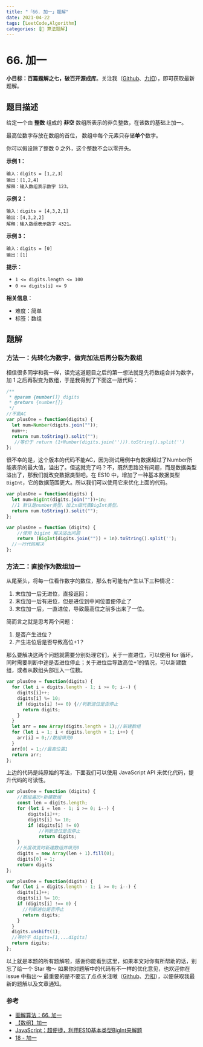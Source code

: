 ```yaml
---
title: "「66. 加一」题解"
date: 2021-04-22
tags: [LeetCode,Algorithm]
categories: [📝 算法题解]
---
```


#  66. 加一

**小目标：百篇题解之七，破百开源成库**。关注我（[Github](https://github.com/KimYangOfCat)、[力扣](https://leetcode-cn.com/u/kimyang/)），即可获取最新题解。

## 题目描述

给定一个由 **整数** 组成的 **非空** 数组所表示的非负整数，在该数的基础上加一。

最高位数字存放在数组的首位， 数组中每个元素只存储**单个**数字。

你可以假设除了整数 0 之外，这个整数不会以零开头。

**示例 1：**

```
输入：digits = [1,2,3]
输出：[1,2,4]
解释：输入数组表示数字 123。
```

**示例 2：**

```
输入：digits = [4,3,2,1]
输出：[4,3,2,2]
解释：输入数组表示数字 4321。
```

**示例 3：**

```
输入：digits = [0]
输出：[1]
```

**提示：**

- `1 <= digits.length <= 100`
- `0 <= digits[i] <= 9`

**相关信息**：

+ 难度：简单
+ 标签：数组

## 题解

### 方法一：先转化为数字，做完加法后再分裂为数组

相信很多同学和我一样，读完这道题目之后的第一想法就是先将数组合并为数字，加 1 之后再裂变为数组，于是我得到了下面这一版代码：

```javascript
/**
 * @param {number[]} digits
 * @return {number[]}
 */
//不能AC
var plusOne = function(digits) {
  let num=Number(digits.join(""));
  num++;
  return num.toString().solit("");
   //等价于 return (1+Number(digits.join(''))).toString().split('')
};
```

很不幸的是，这个版本的代码不能AC，因为测试用例中有数据超过了Number所能表示的最大值，溢出了。但这就完了吗？不，既然思路没有问题，而是数据类型溢出了，那我们就改变数据类型吧。在 ES10 中，增加了一种基本数据类型 `BigInt`，它的数据范围更大。所以我们可以使用它来优化上面的代码。

```javascript
var plusOne = function(digits) {
  let num=BigInt(digits.join(""))+1n;
  //1 默认是number类型，加上n缀代表BigInt类型。
  return num.toString().solit("");
};
```

```javascript
var plusOne = function (digits) {
    //使用 bigint 解决溢出问题
    return (BigInt(digits.join("")) + 1n).toString().split('');
  //一行代码解决
};
```

### 方法二：直接作为数组加一

从尾至头，将每一位看作数字的数位，那么有可能有产生以下三种情况：

1. 末位加一后无进位，直接返回；
2. 末位加一后有进位，但是进位到中间位置便停止了
3. 末位加一后，一直进位，导致最高位之前多出来了一位。

简而言之就是思考两个问题：

1. 是否产生进位？
2. 产生进位后是否导致高位+1？

那么要解决这两个问题就需要分别处理它们，关于一直进位，可以使用 for 循环，同时需要判断中途是否进位停止；关于进位后导致高位+1的情况，可以新建数组，或者从数组头部压入一位数。

```javascript
var plusOne = function(digits) {
  for (let i = digits.length - 1; i >= 0; i--) {
    digits[i]++;
    digits[i] %= 10;
    if (digits[i] !== 0) {//判断进位是否停止
      return digits;
    }
  }
  let arr = new Array(digits.length + 1);//新建数组
  for (let i = 1; i < digits.length + 1; i++) {
    arr[i] = 0;//数组填充0
  }
  arr[0] = 1;//最高位置1
  return arr;
};
```

上边的代码是纯原始的写法，下面我们可以使用 JavaScript API 来优化代码，提升代码的可读性。

```javascript
var plusOne = function (digits) {
    //数组遍历+新建数组
    const len = digits.length;
    for (let i = len - 1; i >= 0; i--) {
        digits[i]++;
        digits[i] %= 10;
        if (digits[i] != 0)
            //判断进位是否停止
            return digits;
    }
    //长度改变时新建数组并填充0
    digits = new Array(len + 1).fill(0);
    digits[0] = 1;
    return digits
};
```

```javascript
var plusOne = function(digits) {
  for (let i = digits.length - 1; i >= 0; i--) {
    digits[i]++;
    digits[i] %= 10;
    if (digits[i] !== 0) {
      //判断进位是否停止
      return digits;
    }
  }
  digits.unshift(1);
  //等价于 digits=[1,...digits]
  return digits;
};
```

以上就是本题的所有题解啦，感谢你能看到这里，如果本文对你有所帮助的话，别忘了给一个 Star 嗷～
如果你对题解中的代码有不一样的优化意见，也欢迎你在 issue 中指出～
最重要的是不要忘了点点关注嗷（[Github](https://github.com/KimYangOfCat)、[力扣](https://leetcode-cn.com/u/kimyang/)），以便获取我最新的题解以及文章通知。

### 参考

+ [画解算法：66. 加一](https://leetcode-cn.com/problems/plus-one/solution/hua-jie-suan-fa-66-jia-yi-by-guanpengchn/)
+ [【数组】加一](https://leetcode-cn.com/problems/plus-one/solution/shu-zu-jia-yi-by-demigodliu-m2c6/)
+ [JavaScript：超便捷，利用ES10基本类型BigInt来解题](https://leetcode-cn.com/problems/plus-one/solution/javascriptchao-bian-jie-li-yong-es10ji-ben-lei-xin/)
+ [18 - 加一](https://leetcode-cn.com/problems/plus-one/solution/18-jia-yi-by-joeyzhouyicheng/)

